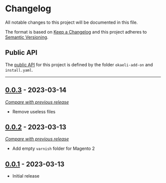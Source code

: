
# Changelog
All notable changes to this project will be documented in this file.

The format is based on [Keep a Changelog](https://keepachangelog.com/en/) and this project adheres to [Semantic Versioning](https://semver.org/spec/v2.0.0.html).

## Public API

The [public API](https://semver.org/spec/v2.0.0.html#spec-item-1) for this project is defined by the folder `okaeli-add-on` and `install.yaml`.

------


## [0.0.3](https://github.com/julienloizelet/ddev-add-on/releases/tag/v0.0.3) - 2023-03-14
[_Compare with previous release_](https://github.com/julienloizelet/ddev-add-on/compare/v0.0.2...v0.0.3)

- Remove useless files


## [0.0.2](https://github.com/julienloizelet/ddev-add-on/releases/tag/v0.0.2) - 2023-03-13
[_Compare with previous release_](https://github.com/julienloizelet/ddev-add-on/compare/v0.0.1...v0.0.2)

- Add empty `varnish` folder for Magento 2


## [0.0.1](https://github.com/julienloizelet/ddev-add-on/releases/tag/v0.0.1) - 2023-03-13

- Initial release

